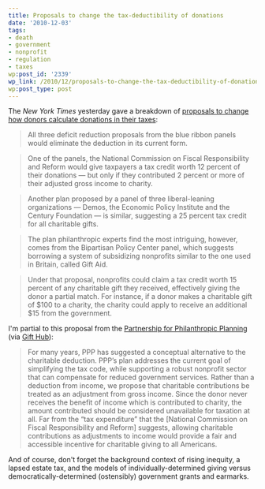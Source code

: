 ```yaml
---
title: Proposals to change the tax-deductibility of donations
date: '2010-12-03'
tags:
- death
- government
- nonprofit
- regulation
- taxes
wp:post_id: '2339'
wp_link: /2010/12/proposals-to-change-the-tax-deductibility-of-donations/
wp:post_type: post
---
```


The _New York Times_ yesterday gave a breakdown of [proposals to change how donors calculate donations in their taxes](http://www.nytimes.com/2010/12/03/business/03charity.html):

> All three deficit reduction proposals from the blue ribbon panels would eliminate the deduction in its current form.

>

> One of the panels, the National Commission on Fiscal Responsibility and Reform would give taxpayers a tax credit worth 12 percent of their donations — but only if they contributed 2 percent or more of their adjusted gross income to charity.

>

> Another plan proposed by a panel of three liberal-leaning organizations — Demos, the Economic Policy Institute and the Century Foundation — is similar, suggesting a 25 percent tax credit for all charitable gifts.

>

> The plan philanthropic experts find the most intriguing, however, comes from the Bipartisan Policy Center panel, which suggests borrowing a system of subsidizing nonprofits similar to the one used in Britain, called Gift Aid.

>

> Under that proposal, nonprofits could claim a tax credit worth 15 percent of any charitable gift they received, effectively giving the donor a partial match. For instance, if a donor makes a charitable gift of $100 to a charity, the charity could apply to receive an additional $15 from the government.

I'm partial to this proposal from the [Partnership for Philanthropic Planning](http://www.pppnet.org/pdf/Position_Paper_12-2-10.pdf) (via [Gift Hub](http://www.gifthub.org/2010/12/ppp-on-obama-charitable-tax-proposal.html)):

> For many years, PPP has suggested a conceptual alternative to the charitable deduction. PPP’s plan addresses the current goal of simplifying the tax code, while supporting a robust nonprofit sector that can compensate for reduced government services. Rather than a deduction from income, we propose that charitable contributions be treated as an adjustment from gross income. Since the donor never receives the benefit of income which is contributed to charity, the amount contributed should be considered unavailable for taxation at all. Far from the “tax expenditure” that the [National Commission on Fiscal Responsibility and Reform] suggests, allowing charitable contributions as adjustments to income would provide a fair and accessible incentive for charitable giving to all Americans.

And of course, don't forget the background context of rising inequity, a lapsed estate tax, and the models of individually-determined giving versus democratically-determined (ostensibly) government grants and earmarks.
